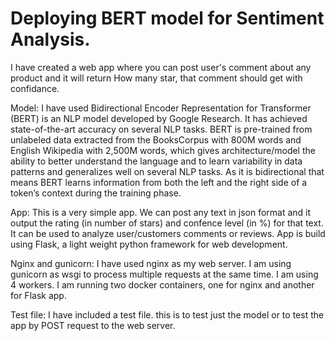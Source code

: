 # Deploying BERT model for Sentiment Analysis.

I have created a web app where you can post user's comment about any product and it will return How many star, that comment should get with confidance.

Model: I have used Bidirectional Encoder Representation for Transformer (BERT) is an NLP model developed by Google Research. It has achieved state-of-the-art accuracy on several NLP tasks. BERT is pre-trained from unlabeled data extracted from the BooksCorpus with 800M words and English Wikipedia with 2,500M words, which gives architecture/model the ability to better understand the language and to learn variability in data patterns and generalizes well on several NLP tasks. As it is bidirectional that means BERT learns information from both the left and the right side of a token’s context during the training phase.

App: This is a very simple app. We can post any text in json format and it output the rating (in number of stars) and confence level (in %) for that text. It can be used to analyze user/customers comments or reviews. App is build using Flask, a light weight python framework for web development.

Nginx and gunicorn: I have used nginx as my web server. I am using gunicorn as wsgi to process multiple requests at the same time. I am using 4 workers. I am running two docker containers, one for nginx and another for Flask app. 

Test file: I have included a test file. this is to test just the model or to test the app by POST request to the web server.
